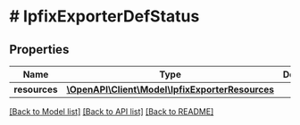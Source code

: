 # # IpfixExporterDefStatus

## Properties

Name | Type | Description | Notes
------------ | ------------- | ------------- | -------------
**resources** | [**\OpenAPI\Client\Model\IpfixExporterResources**](IpfixExporterResources.md) |  |

[[Back to Model list]](../../README.md#models) [[Back to API list]](../../README.md#endpoints) [[Back to README]](../../README.md)
